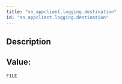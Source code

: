```yaml
---
title: "sn_appclient.logging.destination"
id: "sn_appclient.logging.destination"
---
```

## Description



## Value: 
```
FILE
```